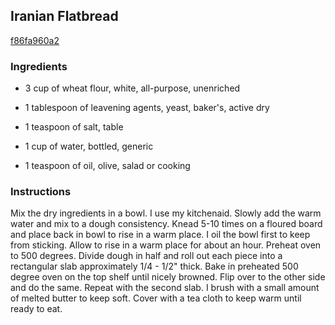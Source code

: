 ## Iranian Flatbread

[f86fa960a2](http://www.food.com/recipe/iranian-flatbread-440160)

### Ingredients

 - 3 cup of wheat flour, white, all-purpose, unenriched

 - 1 tablespoon of leavening agents, yeast, baker's, active dry

 - 1 teaspoon of salt, table

 - 1 cup of water, bottled, generic

 - 1 teaspoon of oil, olive, salad or cooking

### Instructions

Mix the dry ingredients in a bowl. I use my kitchenaid. Slowly add the warm water and mix to a dough consistency. Knead 5-10 times on a floured board and place back in bowl to rise in a warm place. I oil the bowl first to keep from sticking. Allow to rise in a warm place for about an hour. Preheat oven to 500 degrees. Divide dough in half and roll out each piece into a rectangular slab approximately 1/4 - 1/2" thick. Bake in preheated 500 degree oven on the top shelf until nicely browned. Flip over to the other side and do the same. Repeat with the second slab. I brush with a small amount of melted butter to keep soft. Cover with a tea cloth to keep warm until ready to eat.